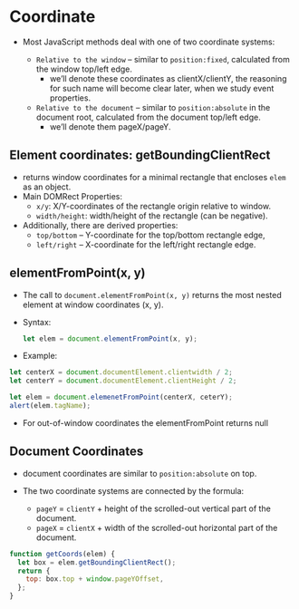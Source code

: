 # Coordinate

- Most JavaScript methods deal with one of two coordinate systems:

  - `Relative to the window` – similar to `position:fixed`, calculated from the window top/left edge.
    - we’ll denote these coordinates as clientX/clientY, the reasoning for such name will become clear later, when we study event properties.
  - `Relative to the document` – similar to `position:absolute` in the document root, calculated from the document top/left edge.
    - we’ll denote them pageX/pageY.

## Element coordinates: getBoundingClientRect

- returns window coordinates for a minimal rectangle that encloses `elem` as an object.
- Main DOMRect Properties:
  - `x/y`: X/Y-coordinates of the rectangle origin relative to window.
  - `width/height`: width/height of the rectangle (can be negative).
- Additionally, there are derived properties:
  - `top/bottom` – Y-coordinate for the top/bottom rectangle edge,
  - `left/right` – X-coordinate for the left/right rectangle edge.

## elementFromPoint(x, y)

- The call to `document.elementFromPoint(x, y)` returns the most nested element at window coordinates (x, y).
- Syntax:

  ```js
  let elem = document.elementFromPoint(x, y);
  ```

- Example:

```js
let centerX = document.documentElement.clientwidth / 2;
let centerY = document.documentElement.clientHeight / 2;

let elem = document.elemenetFromPoint(centerX, ceterY);
alert(elem.tagName);
```

- For out-of-window coordinates the elementFromPoint returns null

## Document Coordinates

- document coordinates are similar to `position:absolute` on top.
- The two coordinate systems are connected by the formula:

  - `pageY` = `clientY` + height of the scrolled-out vertical part of the document.
  - `pageX` = `clientX` + width of the scrolled-out horizontal part of the document.

```js
function getCoords(elem) {
  let box = elem.getBoundingClientRect();
  return {
    top: box.top + window.pageYOffset,
  };
}
```
